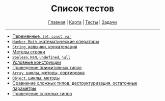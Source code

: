 <div align="center">

# Список тестов

[Главная](https://github.com/dollaween/junior-roadmap/)
|
[Карта](/roadmap/README.md)
|
[Тесты](/tests/README.md)
|
[Задачи](/tasks/README.md)

</div>

---

* [Переменные, `let`, `const`, `var`](./variables.md)
* [`Number`, `Math`, математические операторы](./numbers.md)
* [`String`, кавычки, конкатенация](./string.md)
* [Методы строки](./string-methods.md)
* [`Boolean`, `NaN`, `undefined`, `null`](./boolean-nan-undefined-null.md)
* [Условные конструкции](./condition.md)
* [Приведение примитивных типов](./primitive-type-coercion.md)
* [`Array`, циклы, методы, сортировка](./array.md)
* [`Object`, циклы, методы](./object.md)
* [Сравнение сложных типов, деструктуризация, остаточные параметры](./type-comparison.md)
* [Приведение сложных типов](./object-type-coercion.md)
